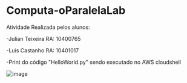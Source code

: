 # Computa-oParalelaLab

Atividade Realizada pelos alunos:


-Julian Teixeira RA: 10400765

-Luis Castanho RA: 10401017


-Print do código "HelloWorld.py" sendo executado no AWS cloudshell


![image](https://github.com/Julian-CT/Computa-oParalelaLab/assets/144359181/5b6e57b6-8f23-4751-8eaa-64aa6d289bb3)


